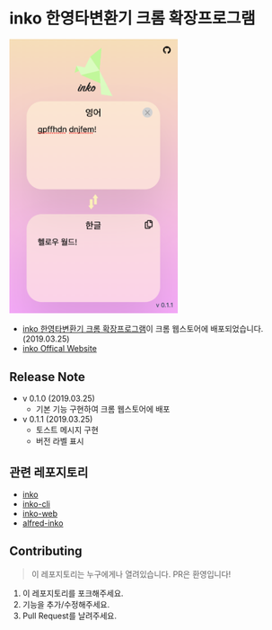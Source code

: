 # inko 한영타변환기 크롬 확장프로그램

<img src="https://github.com/738/inko-chrome-extension/blob/master/images/inko-screenshot.png?raw=true" width=300 />

* [inko 한영타변환기 크롬 확장프로그램](https://chrome.google.com/webstore/detail/inko-%ED%95%9C%EC%98%81%ED%83%80%EB%B3%80%ED%99%98%EA%B8%B0/bijdbcchfaolmleinaghdbnemmdabbmn?hl=ko)이 크롬 웹스토어에 배포되었습니다. (2019.03.25)
* [inko Offical Website](https://inko.js.org)

## Release Note

* v 0.1.0 (2019.03.25)
  * 기본 기능 구현하여 크롬 웹스토어에 배포
* v 0.1.1 (2019.03.25)
  * 토스트 메시지 구현
  * 버전 라벨 표시

## 관련 레포지토리

* [inko](https://github.com/738/inko)
* [inko-cli](https://github.com/738/inko-cli)
* [inko-web](https://github.com/738/inko-web)
* [alfred-inko](https://github.com/738/alfred-inko)

## Contributing

> 이 레포지토리는 누구에게나 열려있습니다. PR은 환영입니다!

1. 이 레포지토리를 포크해주세요.
2. 기능을 추가/수정해주세요.
3. Pull Request를 날려주세요.
